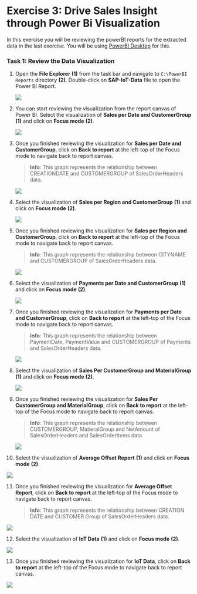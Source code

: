 # Exercise 3: Drive Sales Insight through Power Bi Visualization

In this exercise you will be reviewing the powerBI reports for the extracted data in the last exercise. You will be using [PowerBI Desktop](https://powerbi.microsoft.com/en-us/desktop/) for this.

### Task 1: Review the Data Visualization

1. Open the **File Explorer** **(1)** from the task bar and navigate to `C:\PowerBI Reports` directory **(2)**. Double-click on **SAP-IoT-Data** file to open the Power BI Report.

   ![](media/auto-ex3-step1.png)
   
2. You can start reviewing the visualization from the report canvas of Power BI. Select the visualization of **Sales per Date and CustomerGroup** **(1)** and click on **Focus mode** **(2)**.

   ![](media/auto-ex3-step2.png)
   
3. Once you finished reviewing the visualization for **Sales per Date and CustomerGroup**, click on **Back to report** at the left-top of the Focus mode to navigate back to report canvas.

   > **Info**: This graph represents the relationship between CREATIONDATE and CUSTOMERGROUP of SalesOrderHeaders data.

   ![](media/auto-ex3-step3.png)
   
4. Select the visualization of **Sales per Region and CustomerGroup** **(1)** and click on **Focus mode** **(2)**.

   ![](media/auto-ex3-step4.png)
   
5. Once you finished reviewing the visualization for **Sales per Region and CustomerGroup**, click on **Back to report** at the left-top of the Focus mode to navigate back to report canvas.

   > **Info**: This graph represents the relationship between CITYNAME and CUSTOMERGROUP of SalesOrderHeaders data.

   ![](media/auto-ex3-step5.png)
   
6. Select the visualization of **Payments per Date and CustomerGroup** **(1)** and click on **Focus mode** **(2)**.

   ![](media/auto-ex3-step6.png)
   
7. Once you finished reviewing the visualization for **Payments per Date and CustomerGroup**, click on **Back to report** at the left-top of the Focus mode to navigate back to report canvas.

   > **Info**: This graph represents the relationship between PaymentDate, PaymentValue and CUSTOMERGROUP of Payments and SalesOrderHeaders data.

   ![](media/auto-ex3-step7.png)
   
8. Select the visualization of **Sales Per CustomerGroup and MaterialGroup** **(1)** and click on **Focus mode** **(2)**.

   ![](media/auto-ex3-step8.png)
   
9. Once you finished reviewing the visualization for **Sales Per CustomerGroup and MaterialGroup**, click on **Back to report** at the left-top of the Focus mode to navigate back to report canvas.

   > **Info**: This graph represents the relationship between CUSTOMERGROUP, MatieralGroup and NetAmount of SalesOrderHeaders and SalesOrderItems data.

   ![](media/auto-ex3-step9.png)
   
10. Select the visualization of **Average Offset Report** **(1)** and click on **Focus mode** **(2)**.

   ![](media/auto-ex3-step10.png)
   
11. Once you finished reviewing the visualization for **Average Offset Report**, click on **Back to report** at the left-top of the Focus mode to navigate back to report canvas.

    > **Info**: This graph represents the relationship between CREATION DATE and CUSTOMER Group of SalesOrderHeaders data.

   ![](media/auto-ex3-step11.png)
   
12. Select the visualization of **IoT Data** **(1)** and click on **Focus mode** **(2)**.

   ![](media/auto-ex3-step12.png)
   
13. Once you finished reviewing the visualization for **IoT Data**, click on **Back to report** at the left-top of the Focus mode to navigate back to report canvas.

   ![](media/auto-ex3-step13.png)
